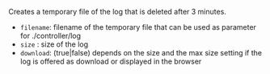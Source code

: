 Creates a temporary file of the log that is deleted after 3 minutes.
* ``filename``: filename of the temporary file that can be used as parameter for ./controller/log
* ``size``     : size of the log
* ``download``: (true|false) depends on the size and the max size setting if the log is offered as download or displayed in the browser
